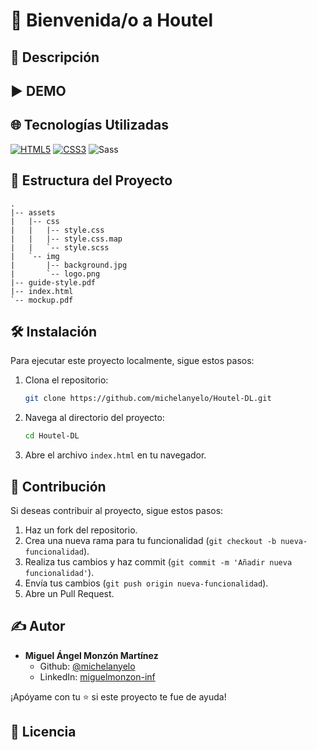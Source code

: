 # 👋 Bienvenida/o a Houtel

## 📝 Descripción

## ▶️ DEMO

## 🌐 Tecnologías Utilizadas

[![HTML5](https://img.shields.io/badge/HTML5-E34F26.svg?logo=html5&logoColor=white)](https://developer.mozilla.org/en-US/docs/Web/Guide/HTML/HTML5)
[![CSS3](https://img.shields.io/badge/CSS3-1572B6.svg?logo=css3&logoColor=white)](https://developer.mozilla.org/en-US/docs/Web/CSS)
![Sass](https://img.shields.io/badge/Sass-CC6699?style=for-the-badge&logo=sass&logoColor=white)

## 📁 Estructura del Proyecto

```plaintext
.
|-- assets
|   |-- css
|   |   |-- style.css
|   |   |-- style.css.map
|   |   `-- style.scss
|   `-- img
|       |-- background.jpg
|       `-- logo.png
|-- guide-style.pdf
|-- index.html
`-- mockup.pdf

```

## 🛠️ Instalación

Para ejecutar este proyecto localmente, sigue estos pasos:

1. Clona el repositorio:

   ```bash
   git clone https://github.com/michelanyelo/Houtel-DL.git

2. Navega al directorio del proyecto:

   ```bash
   cd Houtel-DL

3. Abre el archivo `index.html` en tu navegador.

## 🤝 Contribución

Si deseas contribuir al proyecto, sigue estos pasos:

1. Haz un fork del repositorio.
2. Crea una nueva rama para tu funcionalidad (`git checkout -b nueva-funcionalidad`).
3. Realiza tus cambios y haz commit (`git commit -m 'Añadir nueva funcionalidad'`).
4. Envía tus cambios (`git push origin nueva-funcionalidad`).
5. Abre un Pull Request.

## ✍️ Autor

- **Miguel Ángel Monzón Martínez**
  - Github: [@michelanyelo](https://github.com/michelanyelo)
  - LinkedIn: [miguelmonzon-inf](https://linkedin.com/in/miguelmonzon-inf)
  
¡Apóyame con tu ⭐️ si este proyecto te fue de ayuda!

## 🧾 Licencia
